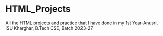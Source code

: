 # HTML_Projects
All the HTML projects and practice that I have done in my 1st Year-Anusri, ISU Kharghar, B.Tech CSE, Batch 2023-27
